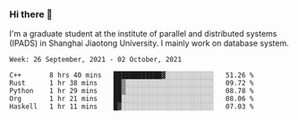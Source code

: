 ### Hi there 👋

I'm a graduate student at the institute of parallel and distributed systems (IPADS) in Shanghai Jiaotong University. I mainly work on database system.

<!--START_SECTION:waka-->
```text
Week: 26 September, 2021 - 02 October, 2021

C++       8 hrs 40 mins   ████████████▓░░░░░░░░░░░░   51.26 % 
Rust      1 hr 38 mins    ██▒░░░░░░░░░░░░░░░░░░░░░░   09.72 % 
Python    1 hr 29 mins    ██▒░░░░░░░░░░░░░░░░░░░░░░   08.78 % 
Org       1 hr 21 mins    ██░░░░░░░░░░░░░░░░░░░░░░░   08.06 % 
Haskell   1 hr 11 mins    █▓░░░░░░░░░░░░░░░░░░░░░░░   07.03 % 
```
<!--END_SECTION:waka-->

<!--
**yqmmm/yqmmm** is a ✨ _special_ ✨ repository because its `README.md` (this file) appears on your GitHub profile.

Here are some ideas to get you started:

- 🔭 I’m currently working on ...
- 🌱 I’m currently learning ...
- 👯 I’m looking to collaborate on ...
- 🤔 I’m looking for help with ...
- 💬 Ask me about ...
- 📫 How to reach me: ...
- 😄 Pronouns: ...
- ⚡ Fun fact: ...
-->
